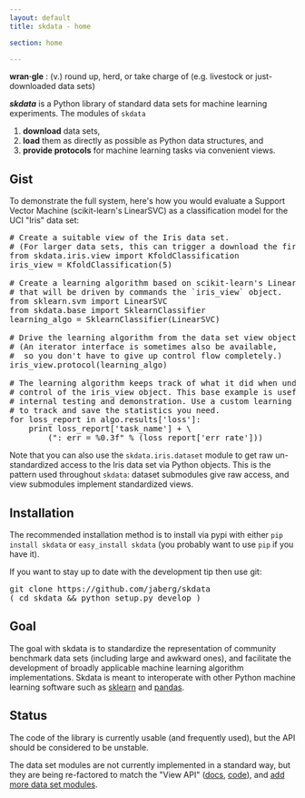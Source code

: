 ```yaml
---
layout: default
title: skdata - home

section: home

---
```


**wran·gle**
: (v.) round up, herd, or take charge of (e.g. livestock or just-downloaded data sets)

**_skdata_** is a Python library of standard data sets for machine learning experiments.
The modules of `skdata`
1. **download** data sets,
2. **load** them as directly as possible as Python data structures, and
3. **provide protocols** for machine learning tasks via convenient views.

## Gist

To demonstrate the full system, here's how you would evaluate a Support Vector
Machine (scikit-learn's LinearSVC) as a classification model for the UCI
"Iris" data set:

<pre class="brush: python">
# Create a suitable view of the Iris data set.
# (For larger data sets, this can trigger a download the first time)
from skdata.iris.view import KfoldClassification
iris_view = KfoldClassification(5)

# Create a learning algorithm based on scikit-learn's LinearSVC
# that will be driven by commands the `iris_view` object.
from sklearn.svm import LinearSVC
from skdata.base import SklearnClassifier
learning_algo = SklearnClassifier(LinearSVC)

# Drive the learning algorithm from the data set view object.
# (An iterator interface is sometimes also be available,
#  so you don't have to give up control flow completely.)
iris_view.protocol(learning_algo)

# The learning algorithm keeps track of what it did when under
# control of the iris_view object. This base example is useful for
# internal testing and demonstration. Use a custom learning algorithm
# to track and save the statistics you need.
for loss_report in algo.results['loss']:
    print loss_report['task_name'] + \
        (": err = %0.3f" % (loss_report['err_rate']))
</pre>

Note that you can also use the `skdata.iris.dataset` module to get raw
un-standardized access to the Iris data set via Python objects.  This is the
pattern used throughout `skdata`: dataset submodules give raw access,
and view submodules implement standardized views.

## Installation

The recommended installation method is to install via pypi with either
`pip install skdata` or `easy_install skdata` (you probably want to
use `pip` if you have it).

If you want to stay up to date with the development tip then use git:

<pre class="brush: bash">
git clone https://github.com/jaberg/skdata
( cd skdata && python setup.py develop )
</pre>


## Goal

The goal with skdata is to standardize the representation
of community benchmark data sets (including large and awkward ones),
and facilitate the development of broadly applicable machine learning algorithm implementations.
Skdata is meant to interoperate with other Python machine learning software
such as
[sklearn](http://scikit-learn.org/stable/) and [pandas](http://pandas.pydata.org/).


## Status

The code of the library is currently usable (and frequently used), but the API
should be considered to be unstable.

The data set modules are not currently implemented in a standard way, but they
are being re-factored to match the "View API"
([docs](https://github.com/jaberg/skdata/wiki/View-API),
[code](https://github.com/jaberg/skdata/blob/master/skdata/base.py)),
and [add more data set modules](https://github.com/jaberg/skdata/wiki/How-to-Create-a-New-Dataset-Module).

